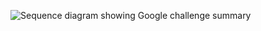<div class="full">

![Sequence diagram showing Google challenge summary](/img/authenticators/java-authenticators-google-challenge-summary.png)

</div>
